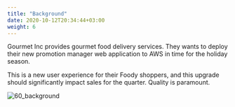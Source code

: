 ```yaml
---
title: "Background"
date: 2020-10-12T20:34:44+03:00
weight: 6
---
```


Gourmet Inc provides gourmet food delivery services. They wants to deploy their new promotion manager web application to AWS in time for the holiday season.

This is a new user experience for their Foody shoppers, and this upgrade should significantly impact sales for the quarter. Quality is paramount.

 ![60_background](/images/intro/Gourmet_inc_logo.png)